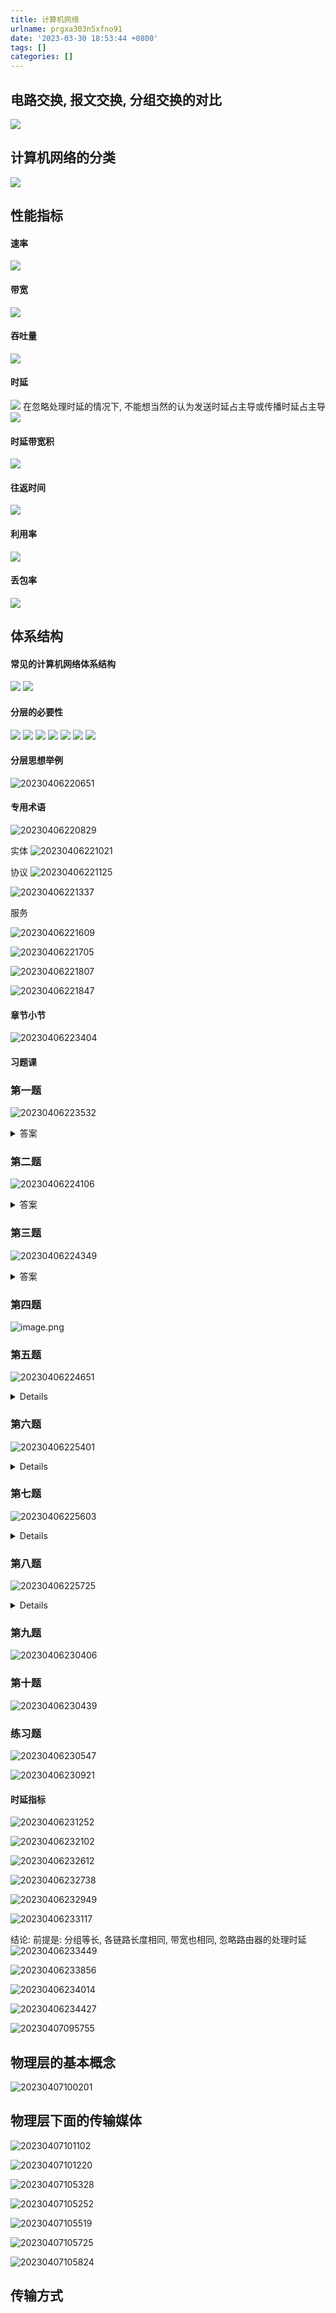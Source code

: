 ```yaml
---
title: 计算机网络
urlname: prgxa303n5xfno91
date: '2023-03-30 18:53:44 +0800'
tags: []
categories: []
---
```


## 电路交换, 报文交换, 分组交换的对比

![](https://cdn.xiamu.icu//FjilbhNu8Tx3P30R3VWCJ7bPEoek.png)

## 计算机网络的分类

![](https://cdn.xiamu.icu//FoQKZB488IfUd1r8c3yKnZvq0BOv.png)

## 性能指标

#### 速率

![](https://cdn.xiamu.icu//FpViUGDQEnN-cucTZgOGssL5TlgF.png)

#### 带宽

![](https://cdn.xiamu.icu//FnTRlkFHm6yFVMWiRwRqaz4c_m22.png)

#### 吞吐量

![](https://cdn.xiamu.icu//FjNymevrK1Cd2H7Vn6zKJUEZ89eP.png)

#### 时延

![](https://cdn.xiamu.icu//FvZQESVRrOSriF-WlONP_RcsfN81.png)
在忽略处理时延的情况下, 不能想当然的认为发送时延占主导或传播时延占主导
![](https://cdn.xiamu.icu//Fn76xHLa8rsy5i8V2zX9pdJ4TIHz.png)

#### 时延带宽积

![](https://cdn.xiamu.icu//FiFlv3YdQzqCloVnz4xFgAcrkXd3.png)

#### 往返时间

![](https://cdn.xiamu.icu//Fk0CpxoyIlleaxSqXIDiWFlUn25O.png)

#### 利用率

![](https://cdn.xiamu.icu//FvMHm1neuQtK2PxT00EZxAVT7Xqv.png)

#### 丢包率

![](https://cdn.xiamu.icu//FqFn5BO9J2221buKXz-BNF4jDAVc.png)

## 体系结构

#### 常见的计算机网络体系结构

![](https://cdn.xiamu.icu//FkIh39TmTP0-hCHHgm_a0kMi9jO8.png)
![](https://cdn.xiamu.icu//FlYU4wG5K5CE3-QoDseYLNi3ioy4.png)

#### 分层的必要性

![](https://cdn.nlark.com/yuque/0/2023/png/33666212/1680179028298-ae160d32-28c5-4106-9d59-929cee4bcc6a.png)
![](https://cdn.xiamu.icu//ForDas3j3ssgLoTeWpW4RwOJG6xP.png)
![](https://cdn.xiamu.icu//FpcsGPN8ujGhDwJPrVviunCiw-Ag.png)
![](https://cdn.xiamu.icu//FqMshFqL5A-RcQZ3O4WUXwZME89o.png)
![](https://cdn.xiamu.icu//Fs-sckvORn9LUCD37jc91bDKHijY.png)
![](https://cdn.xiamu.icu//Fk5z9t5tKg2ygiYyuqPaS-UbVncf.png)
![](https://cdn.xiamu.icu//FuW706nBzrw0Ct4YgGkJM8Rdb-pH.png)

#### 分层思想举例

![20230406220651](https://cdn.xiamu.icu/20230406220651.png)

#### 专用术语

![20230406220829](https://cdn.xiamu.icu/20230406220829.png)

实体
![20230406221021](https://cdn.xiamu.icu/20230406221021.png)

协议
![20230406221125](https://cdn.xiamu.icu/20230406221125.png)

![20230406221337](https://cdn.xiamu.icu/20230406221337.png)

服务

![20230406221609](https://cdn.xiamu.icu/20230406221609.png)

![20230406221705](https://cdn.xiamu.icu/20230406221705.png)

![20230406221807](https://cdn.xiamu.icu/20230406221807.png)

![20230406221847](https://cdn.xiamu.icu/20230406221847.png)

#### 章节小节

![20230406223404](https://cdn.xiamu.icu/20230406223404.png)


#### 习题课

### 第一题
![20230406223532](https://cdn.xiamu.icu/20230406223532.png)

<details>
<summary>答案</summary>
正确答案B

![20230406223957](https://cdn.xiamu.icu/20230406223957.png)

![20230406224035](https://cdn.xiamu.icu/20230406224035.png)
</details>

### 第二题
![20230406224106](https://cdn.xiamu.icu/20230406224106.png)

<details>
<summary>答案</summary>
正确答案C

![20230406224300](https://cdn.xiamu.icu/20230406224300.png)

</details>

### 第三题
![20230406224349](https://cdn.xiamu.icu/20230406224349.png)

<details>
<summary>答案</summary>
正确答案A

![20230406224453](https://cdn.xiamu.icu/20230406224453.png)
</details>

### 第四题
![image.png](https://cdn.xiamu.icu/image.png.png)

### 第五题
![20230406224651](https://cdn.xiamu.icu/20230406224651.png)
<details>
正确答案B
ISO从下向上: 物理层, 数据链路层, 网络层, 运输层, 会话层, 表示层, 应用层 

![20230406225040](https://cdn.xiamu.icu/20230406225040.png)
</details>

### 第六题
![20230406225401](https://cdn.xiamu.icu/20230406225401.png)
<details>
相邻下层直接为上层提供服务

![20230406225524](https://cdn.xiamu.icu/20230406225524.png)
</details>

### 第七题
![20230406225603](https://cdn.xiamu.icu/20230406225603.png)
<details>

![20230406225658](https://cdn.xiamu.icu/20230406225658.png)
</details>

### 第八题
![20230406225725](https://cdn.xiamu.icu/20230406225725.png)

<details>

![20230406225906](https://cdn.xiamu.icu/20230406225906.png)
</details>

### 第九题
![20230406230406](https://cdn.xiamu.icu/20230406230406.png)

### 第十题
![20230406230439](https://cdn.xiamu.icu/20230406230439.png)

### 练习题
![20230406230547](https://cdn.xiamu.icu/20230406230547.png)

![20230406230921](https://cdn.xiamu.icu/20230406230921.png)

#### 时延指标

![20230406231252](https://cdn.xiamu.icu/20230406231252.png)

![20230406232102](https://cdn.xiamu.icu/20230406232102.png)

![20230406232612](https://cdn.xiamu.icu/20230406232612.png)

![20230406232738](https://cdn.xiamu.icu/20230406232738.png)

![20230406232949](https://cdn.xiamu.icu/20230406232949.png)

![20230406233117](https://cdn.xiamu.icu/20230406233117.png)

结论:
前提是: 分组等长, 各链路长度相同, 带宽也相同, 忽略路由器的处理时延
![20230406233449](https://cdn.xiamu.icu/20230406233449.png)

![20230406233856](https://cdn.xiamu.icu/20230406233856.png)

![20230406234014](https://cdn.xiamu.icu/20230406234014.png)

![20230406234427](https://cdn.xiamu.icu/20230406234427.png)

![20230407095755](https://cdn.xiamu.icu/20230407095755.png)

## 物理层的基本概念

![20230407100201](https://cdn.xiamu.icu/20230407100201.png)

## 物理层下面的传输媒体

![20230407101102](https://cdn.xiamu.icu/20230407101102.png)

![20230407101220](https://cdn.xiamu.icu/20230407101220.png)

![20230407105328](https://cdn.xiamu.icu/20230407105328.png)

![20230407105252](https://cdn.xiamu.icu/20230407105252.png)

![20230407105519](https://cdn.xiamu.icu/20230407105519.png)

![20230407105725](https://cdn.xiamu.icu/20230407105725.png)

![20230407105824](https://cdn.xiamu.icu/20230407105824.png)

## 传输方式


